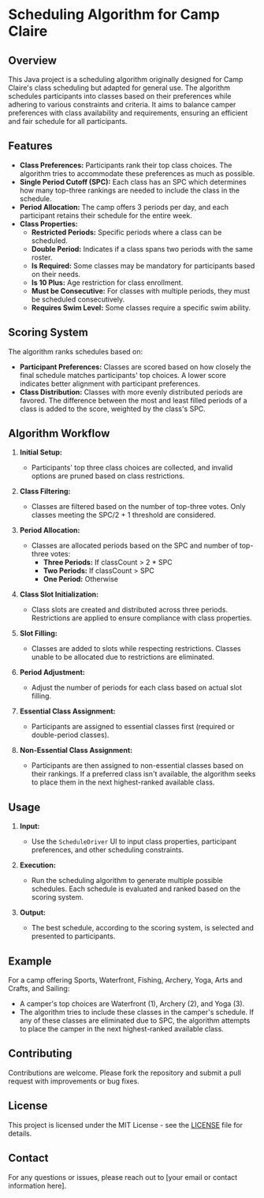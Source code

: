 # Scheduling Algorithm for Camp Claire

## Overview

This Java project is a scheduling algorithm originally designed for Camp Claire's class scheduling but adapted for general use. The algorithm schedules participants into classes based on their preferences while adhering to various constraints and criteria. It aims to balance camper preferences with class availability and requirements, ensuring an efficient and fair schedule for all participants.

## Features

- **Class Preferences:** Participants rank their top class choices. The algorithm tries to accommodate these preferences as much as possible.
- **Single Period Cutoff (SPC):** Each class has an SPC which determines how many top-three rankings are needed to include the class in the schedule.
- **Period Allocation:** The camp offers 3 periods per day, and each participant retains their schedule for the entire week.
- **Class Properties:**
  - **Restricted Periods:** Specific periods where a class can be scheduled.
  - **Double Period:** Indicates if a class spans two periods with the same roster.
  - **Is Required:** Some classes may be mandatory for participants based on their needs.
  - **Is 10 Plus:** Age restriction for class enrollment.
  - **Must be Consecutive:** For classes with multiple periods, they must be scheduled consecutively.
  - **Requires Swim Level:** Some classes require a specific swim ability.

## Scoring System

The algorithm ranks schedules based on:
- **Participant Preferences:** Classes are scored based on how closely the final schedule matches participants' top choices. A lower score indicates better alignment with participant preferences.
- **Class Distribution:** Classes with more evenly distributed periods are favored. The difference between the most and least filled periods of a class is added to the score, weighted by the class's SPC.

## Algorithm Workflow

1. **Initial Setup:**
   - Participants' top three class choices are collected, and invalid options are pruned based on class restrictions.
   
2. **Class Filtering:**
   - Classes are filtered based on the number of top-three votes. Only classes meeting the SPC/2 + 1 threshold are considered.
   
3. **Period Allocation:**
   - Classes are allocated periods based on the SPC and number of top-three votes:
     - **Three Periods:** If classCount > 2 * SPC
     - **Two Periods:** If classCount > SPC
     - **One Period:** Otherwise
   
4. **Class Slot Initialization:**
   - Class slots are created and distributed across three periods. Restrictions are applied to ensure compliance with class properties.
   
5. **Slot Filling:**
   - Classes are added to slots while respecting restrictions. Classes unable to be allocated due to restrictions are eliminated.
   
6. **Period Adjustment:**
   - Adjust the number of periods for each class based on actual slot filling.
   
7. **Essential Class Assignment:**
   - Participants are assigned to essential classes first (required or double-period classes).
   
8. **Non-Essential Class Assignment:**
   - Participants are then assigned to non-essential classes based on their rankings. If a preferred class isn't available, the algorithm seeks to place them in the next highest-ranked available class.

## Usage

1. **Input:**
   - Use the `ScheduleDriver` UI to input class properties, participant preferences, and other scheduling constraints.
   
2. **Execution:**
   - Run the scheduling algorithm to generate multiple possible schedules. Each schedule is evaluated and ranked based on the scoring system.
   
3. **Output:**
   - The best schedule, according to the scoring system, is selected and presented to participants.

## Example

For a camp offering Sports, Waterfront, Fishing, Archery, Yoga, Arts and Crafts, and Sailing:
- A camper's top choices are Waterfront (1), Archery (2), and Yoga (3).
- The algorithm tries to include these classes in the camper's schedule. If any of these classes are eliminated due to SPC, the algorithm attempts to place the camper in the next highest-ranked available class.

## Contributing

Contributions are welcome. Please fork the repository and submit a pull request with improvements or bug fixes.

## License

This project is licensed under the MIT License - see the [LICENSE](LICENSE) file for details.

## Contact

For any questions or issues, please reach out to [your email or contact information here].
